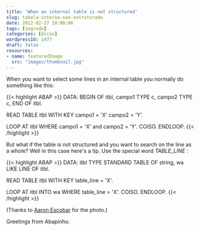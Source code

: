 ```yaml
---
title: 'When an internal table is not structured'
slug: tabela-interna-nao-estruturada
date: 2012-02-27 10:00:06
tags: [segredo]
categories: [dicas]
wordpressId: 1477
draft: false
resources:
- name: featuredImage
  src: "images/thumbnail.jpg"
---
```

When you want to select some lines in an internal table you normally do something like this:


{{< highlight ABAP >}}
DATA: BEGIN OF itbl,
            campo1 TYPE c,
            campo2 TYPE c,
          END OF itbl.

READ TABLE itbl WITH KEY campo1 = 'X' campo2 = 'Y'.

LOOP AT itbl WHERE campo1 = 'X' and campo2 = 'Y'.
  COISO.
ENDLOOP.
{{< /highlight >}}

But what if the table is not structured and you want to search on the line as a whole? Well in this case here's a tip. Use the special word _TABLE_LINE_ :


{{< highlight ABAP >}}
DATA: itbl TYPE STANDARD TABLE OF string,
            wa LIKE LINE OF itbl.

READ TABLE itbl WITH KEY table_line = 'X'.

LOOP AT itbl INTO wa WHERE table_line = 'X'.
  COISO.
ENDLOOP.
{{< /highlight >}}

(Thanks to [Aaron Escobar][1] for the photo.)

Greetings from Abapinho.

   [1]: http://www.flickr.com/photos/aaronescobar/2179228774/
